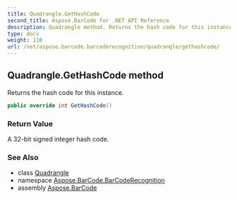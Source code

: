 ```yaml
---
title: Quadrangle.GetHashCode
second_title: Aspose.BarCode for .NET API Reference
description: Quadrangle method. Returns the hash code for this instance
type: docs
weight: 110
url: /net/aspose.barcode.barcoderecognition/quadrangle/gethashcode/
---
```

## Quadrangle.GetHashCode method

Returns the hash code for this instance.

```csharp
public override int GetHashCode()
```

### Return Value

A 32-bit signed integer hash code.

### See Also

* class [Quadrangle](../)
* namespace [Aspose.BarCode.BarCodeRecognition](../../quadrangle/)
* assembly [Aspose.BarCode](../../../)


